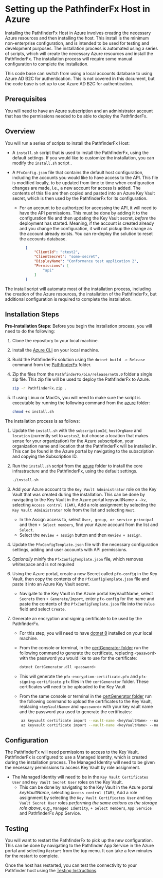 # Setting up the PathfinderFx Host in Azure

Installing the PathfinderFx Host in Azure involves creating the necessary Azure resources and then installing the host. This install is the minimum non-enterprise configuration, and is intended to be used for testing and development purposes. The installation process is automated using a series of scripts, which will create the necessary Azure resources and install the PathfinderFx. The installation process will require some manual configuration to complete the installation.

This code base can switch from using a local accounts database to using Azure AD B2C for authentication. This is not covered in this document, but the code base is set up to use Azure AD B2C for authentication.

## Prerequisites

You will need to have an Azure subscription and an administrator account that has the permissions needed to be able to deploy the PathfinderFx.

## Overview

You will run a series of scripts to install the PathfinderFx Host:

- A `install.sh` script that is used to install the PathfinderFx, using the default settings. If you would like to customize the installation, you can modify the `install.sh` script .
- A `PfxConfig.json` file that contains the default host configuration, including the accounts you would like to have access to the API. This file is modified locally, to be updated from time to time when configuration changes are made, i.e., a new account for access is added. The contents of this file are then copied and pasted into an Azure Key Vault secret, which is then used by the PathfinderFx for its configuration.
  - For an account to be authorized for accessing the API, it will need to have the API permissions. This must be done by adding it to the configuration file and then updating the Key Vault secret, *before* the deployment has started. Meaning, if the account is created already and you change the configuration, it will not pickup the change as the account already exists. You can re-deploy the solution to reset the accounts database.

  ```json
        {
            "ClientId": "ctest2",
            "ClientSecret": "some-secret",
            "DisplayName": "Conformance test application 2",
            "Permissions": [
                "api"
            ]
        }
  ```

The install script will automate most of the installation process, including the creation of the Azure resources, the installation of the PathfinderFx, but additional configuration is required to complete the installation.

## Installation Steps

**Pre-Installation Steps:** Before you begin the installation process, you will need to do the following:

1. Clone the repository to your local machine.
2. Install the [Azure CLI](https://docs.microsoft.com/en-us/cli/azure/install-azure-cli?view=azure-cli-latest) on your local machine.
3. Build the PathfinderFx solution using the `dotnet build -c Release` command from the [PathfinderFx](../src/PathfinderFx/) folder.
4. Zip the files from the `PathfinderFx/bin/release/net8.0` folder a single zip file. This zip file will be used to deploy the PathfinderFx to Azure.

   ```bash
   zip -r PathfinderFx.zip .
   ```

5. If using Linux or MacOs, you will need to make sure the script is executable by running the following command from the [azure](../src/azure/) folder:

   ```bash
   chmod +x install.sh
   ```

The installation process is as follows:

1. Update the `install.sh` with the `subscriptionId`, `hostOrgName` and `location` (currently set to `westus2`, but choose a location that makes sense for your organization) for the Azure subscription, your organization name and location that the PathfinderFx will be installed in. This can be found in the Azure portal by navigating to the subscription and copying the Subscription ID.
2. Run the `install.sh` script from the [azure](../src/azure/) folder to install the core infrastructure and the PathfinderFx, using the default settings.

    ```bash
    ./install.sh
    ```

3. Add your Azure account to the `Key Vault Administrator` role on the Key Vault that was created during the installation. This can be done by navigating to the Key Vault in the Azure portal keyvaultName + `-kv`, selecting `Access control (IAM)`, Add a role assignment by selecting the `Key Vault Administrator` role from the list and selecting `Next`.
   - In the Assign access to, select `User, group, or service principal` and then `+ Select members`, find your Azure account from the list and `Select`.
   - Select the `Review + assign` button and then `Review + assign`.
4. Update the `PfxConfigTemplate.json` file with the necessary configuration settings, adding and user accounts with API permissions.
5. *Optionally* minify the `PfxConfigTemplate.json` file, which removes whitespace and is not required
6. Using the Azure portal, create a new Secret called `pfx-config` in the Key Vault, then copy the contents of the `PfxConfigTemplate.json` file and paste it into an Azure Key Vault secret.
    - Navigate to the Key Vault in the Azure portal keyVaultName, select `Secrets` then `+ Generate/Import`, enter `pfx-config` for the name and paste the contents of the `PfxConfigTemplate.json` file into the `Value` field and select `Create`.
7. Generate an encryption and signing certificate to be used by the PathfinderFx.
   - For this step, you will need to have [dotnet 8](https://dotnet.microsoft.com/download/dotnet/8.0) installed on your local machine.
   - From the console or terminal, in the [certGenerator folder](./certGenerator/) run the following command to generate the certificate, replacing `<password>` with the password you would like to use for the certificate:

      ```bash
      dotnet CertGenerator.dll <password> 
      ```

   - This will generate the `pfx-encryption-certificate.pfx` and `pfx-signing-certificate.pfx` files in the `certGenerator` folder. These certificates will need to be uploaded to the Key Vault
   - From the same console or terminal in the [certGenerator folder](./certGenerator/bin/debug/net8.0) run the following command to upload the certificates to the Key Vault, replacing `<keyVaultName>` and `<password>` with your key vault name and the password you used to generate the certificates:

    ```bash
        az keyvault certificate import --vault-name <keyVaultName> --name pfx-encryption-certificate --file encryption-certificate.pfx --password <password>
        az keyvault certificate import --vault-name <keyVaultName> --name pfx-signing-certificate --file signing-certificate.pfx --password <password>
    ```

## Configuration

The PathfinderFx will need permissions to access to the Key Vault. PathfinderFx is configured to use a Managed Identity, which is created during the installation process. The Managed Identity will need to be given the necessary permissions to access Key Vault by role assignment.

- The Managed Identity will need to be in the `Key Vault Certificates User` and `Key Vault Secret User` roles on the Key Vault.
  - This can be done by navigating to the Key Vault in the Azure portal *keyVaultName*, selecting `Access control (IAM)`, Add a role assignment by selecting the `Key Vault Certificates User` and `Key Vault Secret User` roles *performing the same actions as the storage role above*, e.g., `Managed Identity`, `+ Select members`, `App Service` and PathfinderFx App Service.

## Testing

You will want to restart the PathfinderFx to pick up the new configuration. This can be done by navigating to the Pathfinder App Service in the Azure portal and selecting `Restart` from the top menu. It can take a few minutes for the restart to complete.

Once the host has restarted, you can test the connectivity to your Pathfinder host using the [Testing Instructions](./testing-instructions.md)
